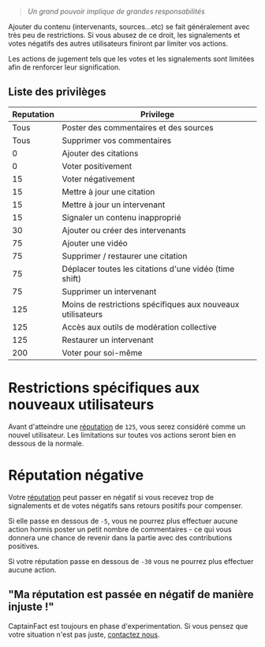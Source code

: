 > _Un grand pouvoir implique de grandes responsabilités_

Ajouter du contenu (intervenants, sources...etc) se fait généralement avec très
peu de restrictions. Si vous abusez de ce droit, les signalements et votes négatifs
des autres utilisateurs finiront par limiter vos actions.

Les actions de jugement tels que les votes et les signalements sont limitées afin de
renforcer leur signification.

## Liste des privilèges

| Reputation | Privilege                                                   |
| ---------- | ----------------------------------------------------------- |
| Tous       | Poster des commentaires et des sources                      |
| Tous       | Supprimer vos commentaires                                  |
| 0          | Ajouter des citations                                       |
| 0          | Voter positivement                                          |
| 15         | Voter négativement                                          |
| 15         | Mettre à jour une citation                                  |
| 15         | Mettre à jour un intervenant                                |
| 15         | Signaler un contenu inapproprié                             |
| 30         | Ajouter ou créer des intervenants                           |
| 75         | Ajouter une vidéo                                           |
| 75         | Supprimer / restaurer une citation                          |
| 75         | Déplacer toutes les citations d'une vidéo (time shift)      |
| 75         | Supprimer un intervenant                                    |
| 125        | Moins de restrictions spécifiques aux nouveaux utilisateurs |
| 125        | Accès aux outils de modération collective                   |
| 125        | Restaurer un intervenant                                    |
| 200        | Voter pour soi-même                                         |

# Restrictions spécifiques aux nouveaux utilisateurs

Avant d'atteindre une [réputation](/help/reputation) de `125`, vous serez considéré comme un nouvel
utilisateur. Les limitations sur toutes vos actions seront bien en dessous de la normale.

# Réputation négative

Votre [réputation](/help/reputation) peut passer en négatif si vous recevez trop de signalements
et de votes négatifs sans retours positifs pour compenser.

Si elle passe en dessous de `-5`, vous ne pourrez plus effectuer aucune action hormis poster
un petit nombre de commentaires - ce qui vous donnera une chance de revenir dans la partie
avec des contributions positives.

Si votre réputation passe en dessous de `-30` vous ne pourrez plus effectuer aucune action.

## "Ma réputation est passée en négatif de manière injuste !"

CaptainFact est toujours en phase d'experimentation. Si vous pensez que votre situation
n'est pas juste, [contactez nous](/help/contact).
